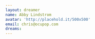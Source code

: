 ```yaml
---
layout: dreamer
name: Abby Lindstrom
avatar: 'http://placehold.it/500x500'
email: chris@ocupop.com
dreams:
---
```

